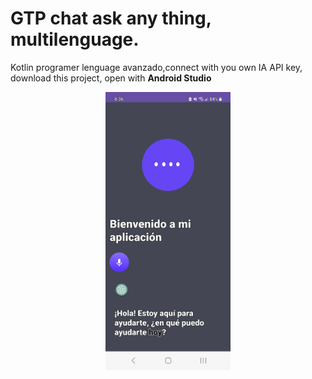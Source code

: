 # GTP chat ask any thing, multilenguage.
Kotlin programer lenguage avanzado,connect with you own IA API key,
download this project, open with **Android Studio**
<p align="center"><img width="200" heigth="50" src="Screenshot_20240825_203613_Mi Aplicacin.jpg"></p>
